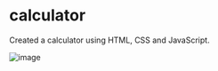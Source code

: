 # calculator
Created a calculator using HTML, CSS and JavaScript.

![image](https://user-images.githubusercontent.com/35091245/194758293-f523978d-acea-40fc-af2a-020484facb6c.png)
